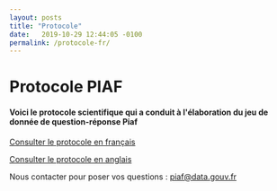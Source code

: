 ```yaml
---
layout: posts
title: "Protocole"
date:   2019-10-29 12:44:05 -0100
permalink: /protocole-fr/
---
```


# Protocole PIAF

#### Voici le protocole scientifique qui a conduit à l'élaboration du jeu de donnée de question-réponse Piaf

[Consulter le protocole en français](../img/fr_protocol.pdf)  
  
[Consulter le protocole en anglais](../img/en_protocol.pdf)  

Nous contacter pour poser vos questions : [piaf@data.gouv.fr](piaf@data.gouv.fr)
